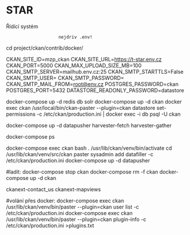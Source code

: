 # STAR

Řídící systém


						nejdriv .env!
cd project/ckan/contrib/docker/

CKAN_SITE_ID=mzp_ckan
CKAN_SITE_URL=https://t-star.env.cz
CKAN_PORT=5000
CKAN_MAX_UPLOAD_SIZE_MB=100
CKAN_SMTP_SERVER=mailhub.env.cz:25
CKAN_SMTP_STARTTLS=False
CKAN_SMTP_USER=
CKAN_SMTP_PASSWORD=
CKAN_SMTP_MAIL_FROM=root@env.cz
POSTGRES_PASSWORD=ckan
POSTGRES_PORT=5432
DATASTORE_READONLY_PASSWORD=datastore


docker-compose up -d redis db solr
docker-compose up -d ckan
docker exec ckan /usr/local/bin/ckan-paster --plugin=ckan datastore set-permissions -c /etc/ckan/production.ini | docker exec -i db psql -U ckan


docker-compose up -d datapusher harvester-fetch harvester-gather

docker-compose ps

docker-compose exec ckan bash
. /usr/lib/ckan/venv/bin/activate
cd /usr/lib/ckan/venv/src/ckan
paster sysadmin add datafiller -c /etc/ckan/production.ini
docker-compose up -d datapusher


#ladit:
docker-compose stop ckan
docker-compose rm -f ckan
docker-compose up -d ckan

ckanext-contact_us
ckanext-mapviews

#volání přes docker:
docker-compose exec ckan /usr/lib/ckan/venv/bin/paster --plugin=ckan user list -c /etc/ckan/production.ini
docker-compose exec ckan /usr/lib/ckan/venv/bin/paster --plugin=ckan plugin-info -c /etc/ckan/production.ini >plugins.txt

